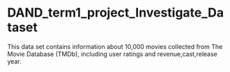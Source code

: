 # DAND_term1_project_Investigate_Dataset
This data set contains information about 10,000 movies collected from The Movie Database (TMDb), including user ratings and revenue,cast,release year.

